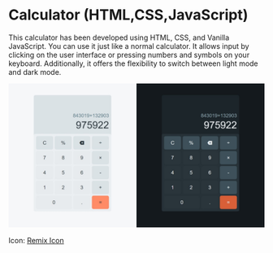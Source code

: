 # Calculator (HTML,CSS,JavaScript)

This calculator has been developed using HTML, CSS, and Vanilla JavaScript. You can use it just like a normal calculator. It allows input by clicking on the user interface or pressing numbers and symbols on your keyboard. Additionally, it offers the flexibility to switch between light mode and dark mode.

![Calculator Preview](img/Preview.png)

Icon: [Remix Icon](https://remixicon.com/)
